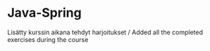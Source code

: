 # Java-Spring

Lisätty kurssin aikana tehdyt harjoitukset / Added all the completed exercises during the course
